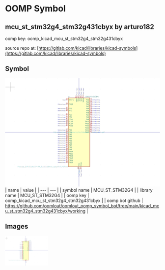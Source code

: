 # OOMP Symbol  
## mcu_st_stm32g4_stm32g431cbyx  by arturo182  
  
oomp key: oomp_kicad_mcu_st_stm32g4_stm32g431cbyx  
  
source repo at: [https://gitlab.com/kicad/libraries/kicad-symbols](https://gitlab.com/kicad/libraries/kicad-symbols)  
## Symbol  
  
[![working.png](working_600.png)](working.png)  
| name | value | 
| --- | --- | 
| symbol name | MCU_ST_STM32G4 | 
| library name | MCU_ST_STM32G4 | 
| oomp key | oomp_kicad_mcu_st_stm32g4_stm32g431cbyx | 
| oomp bot github | https://github.com/oomlout/oomlout_oomp_symbol_bot/tree/main/kicad_mcu_st_stm32g4_stm32g431cbyx/working | 
## Images  
  
[![working.png](working_140.png)](working.png)  
